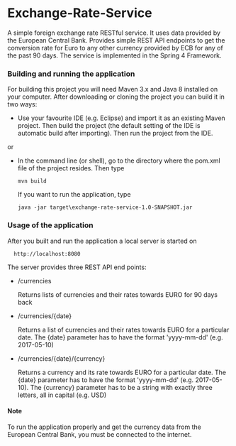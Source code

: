 # Exchange-Rate-Service
A simple foreign exchange rate RESTful service. It uses data provided by the European Central Bank. Provides simple REST API endpoints to get the conversion rate for Euro to any other currency provided by ECB for any of the past 90 days. The service is implemented in the Spring 4 Framework.


### Building and running the application
For building this project you will need Maven 3.x and Java 8 installed on your computer.
After downloading or cloning the project you can build it in two ways:

* Use your favourite IDE (e.g. Eclipse) and import it as an existing Maven project. Then build the project (the default setting of the IDE is automatic build after importing). Then run the project from the IDE.

or 

* In the command line (or shell), go to the directory where the pom.xml file of the project resides. Then type
      
      mvn build

  If you want to run the application, type

      java -jar target\exchange-rate-service-1.0-SNAPSHOT.jar


### Usage of the application
After you built and run the application a local server is started on 

      http://localhost:8080
      
The server provides three REST API end points:

* /currencies
  
  Returns lists of currencies and their rates towards EURO for 90 days back
  
* /currencies/{date}
  
  Returns a list of currencies and their rates towards EURO for a particular date. The {date} parameter has to have the format
  'yyyy-mm-dd' (e.g. 2017-05-10)
  
* /currencies/{date}/{currency}
  
  Returns a currency and its rate towards EURO for a particular date. The {date} parameter has to have the format
  'yyyy-mm-dd' (e.g. 2017-05-10). The {currency} parameter has to be a string with exactly three letters, all in capital (e.g. USD)  
  
  
#### Note
To run the application properly and get the currency data from the European Central Bank, you must be connected to the internet.

